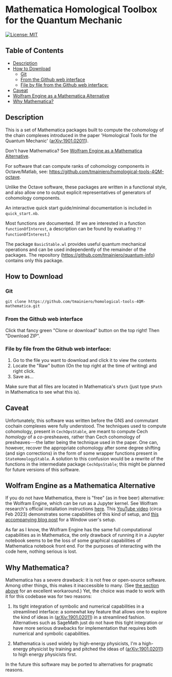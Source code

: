 # Mathematica Homological Toolbox for the Quantum Mechanic

[![License: MIT](https://img.shields.io/badge/License-MIT-yellow.svg)](https://opensource.org/licenses/MIT)

## Table of Contents
* [Description](#description)
* [How to Download](#how-to-download)
    + [Git](#git)
    + [From the Github web interface](#from-the-github-web-interface)
    + [File by file from the Github web interface:](#file-by-file-from-the-github-web-interface-)
* [Caveat](#caveat)
* [Wolfram Engine as a Mathematica Alternative](#wolfram-engine-as-a-mathematica-alternative)
* [Why Mathematica?](#why-mathematica-)

## Description
This is a set of Mathematica packages built to compute the cohomology of the chain complexes introduced in the paper 'Homological Tools for the Quantum Mechanic' ([arXiv:1901.02011](https://arxiv.org/abs/1901.02011)).

Don't have Mathematica? See [Wolfram Engine as a Mathematica Alternative](#wolfram-engine-as-a-mathematica-alternative).

For software that can compute ranks of cohomology components in Octave/Matlab, see: <https://github.com/tmainiero/homological-tools-4QM-octave>.

Unlike the Octave software, these packages are written in a functional style, and also allow one to output explicit representatives of generators of cohomology components. 

An interactive quick start guide/minimal documentation is included in `quick_start.nb`.

Most functions are documented.  (If we are interested in a function `functionOfInterest`, a description can be found by evaluating `??functionOfInterest`.)

The package `BasicStable.wl` provides useful quantum mechanical operations and can be used independently of the remainder of the packages.
The repository (https://github.com/tmainiero/quantum-info) contains only this package.

## How to Download

### Git

`git clone https://github.com/tmainiero/homological-tools-4QM-mathematica.git`


### From the Github web interface
Click that fancy green "Clone or download" button on the top right!
Then "Download ZIP".


### File by file from the Github web interface:
1. Go to the file you want to download and click it to view the contents
2. Locate the "Raw" button (On the top right at the time of writing) and right click.
3. Save as...

Make sure that all files are located in Mathematica's `$Path` (just type `$Path` in Mathematica to see what this is).

## Caveat
Unfortunately, this software was written before the GNS and commutant cochain complexes were fully understood.  The techniques used to compute cohomology, present in `CechOpsStable`, are meant to compute Cech *homology* of a *co*-presheaves, rather than Cech cohomology of presheaves---the latter being the technique used in the paper.  One can, however, recover the appropriate cohomology after some degree shifting (and sign corrections) in the form of some wrapper functions present in `StateHomologyStable`.  A solution to this confusion would be a rewrite of the functions in the intermediate package `CechOpsStable`; this might be planned for future versions of this software.

## Wolfram Engine as a Mathematica Alternative
If you do not have Mathematica, there is "free" (as in free beer) alternative: the Wolfram Engine, which can be run as a Jupyter kernel.
See Wolfram research's official installation instructions [here](https://github.com/WolframResearch/WolframLanguageForJupyter).
This [YouTube video](https://youtu.be/p0sXuj9lS2k?si=oHdGmbXaINLnhXmz) (circa Feb 2023) demonstrates some capabilities of this kind of setup, and [this accompanying blog post](https://arundquist.wordpress.com/2023/02/23/mathematica-for-free/) for a Window user's setup.

As far as I know, the Wolfram Engine has the same full computational capabilities as in Mathematica, the only drawback of running it in a Jupyter notebook seems to be the loss of some graphical capabilities of Mathematica notebook front end.
For the purposes of interacting with the code here, nothing serious is lost.

## Why Mathematica?
Mathematica has a severe drawback: it is not free or open-source software.
Among other things, this makes it inaccessible to many.
(See [the section above](#wolfram-engine-as-a-mathematica-alternative) for an excellent workaround.)
Yet, the choice was made to work with it for this codebase was for two reasons: 

1. Its tight integration of symbolic and numerical capabilities in a streamlined interface: a somewhat key feature that allows one to explore the kind of ideas in ([arXiv:1901.02011](https://arxiv.org/abs/1901.02011)) in a streamlined fashion.
Alternatives such as SageMath just do not have this tight integration or have more serious drawbacks for implementation that requires both numerical and symbolic capabilities.

2. Mathematica is used widely by high-energy physicists, I'm a high-energy physicist by training and pitched the ideas of ([arXiv:1901.02011](https://arxiv.org/abs/1901.02011)) to high energy physicists first.

In the future this software may be ported to alternatives for pragmatic reasons.

